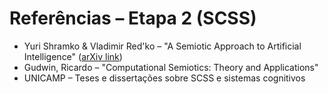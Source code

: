 # Referências – Etapa 2 (SCSS)

- Yuri Shramko & Vladimir Red'ko – "A Semiotic Approach to Artificial Intelligence" ([arXiv link](https://arxiv.org/pdf/2002.04139))
- Gudwin, Ricardo – "Computational Semiotics: Theory and Applications"
- UNICAMP – Teses e dissertações sobre SCSS e sistemas cognitivos

